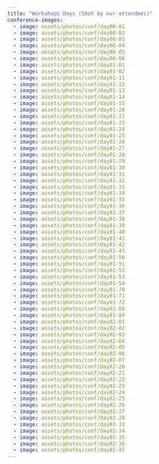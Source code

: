 ```yaml
---
title: "Workshops Days (Shot by our attendees)"
conference-images:
  - image: assets/photos/conf/day00-01
  - image: assets/photos/conf/day00-02
  - image: assets/photos/conf/day00-03
  - image: assets/photos/conf/day00-04
  - image: assets/photos/conf/day00-05
  - image: assets/photos/conf/day00-06
  - image: assets/photos/conf/day01-01
  - image: assets/photos/conf/day01-02
  - image: assets/photos/conf/day01-11
  - image: assets/photos/conf/day01-12
  - image: assets/photos/conf/day01-13
  - image: assets/photos/conf/day01-14
  - image: assets/photos/conf/day01-15
  - image: assets/photos/conf/day01-20
  - image: assets/photos/conf/day01-21
  - image: assets/photos/conf/day01-23
  - image: assets/photos/conf/day01-24
  - image: assets/photos/conf/day01-25
  - image: assets/photos/conf/day01-26
  - image: assets/photos/conf/day01-27
  - image: assets/photos/conf/day01-28
  - image: assets/photos/conf/day01-29
  - image: assets/photos/conf/day01-30
  - image: assets/photos/conf/day01-31
  - image: assets/photos/conf/day01-32
  - image: assets/photos/conf/day01-33
  - image: assets/photos/conf/day01-34
  - image: assets/photos/conf/day01-35
  - image: assets/photos/conf/day01-36
  - image: assets/photos/conf/day01-37
  - image: assets/photos/conf/day01-38
  - image: assets/photos/conf/day01-39
  - image: assets/photos/conf/day01-40
  - image: assets/photos/conf/day01-41
  - image: assets/photos/conf/day01-42
  - image: assets/photos/conf/day01-43
  - image: assets/photos/conf/day01-50
  - image: assets/photos/conf/day01-51
  - image: assets/photos/conf/day01-52
  - image: assets/photos/conf/day01-53
  - image: assets/photos/conf/day01-54
  - image: assets/photos/conf/day01-70
  - image: assets/photos/conf/day01-71
  - image: assets/photos/conf/day01-72
  - image: assets/photos/conf/day01-80
  - image: assets/photos/conf/day01-89
  - image: assets/photos/conf/day02-01
  - image: assets/photos/conf/day02-02
  - image: assets/photos/conf/day02-03
  - image: assets/photos/conf/day02-04
  - image: assets/photos/conf/day02-05
  - image: assets/photos/conf/day02-06
  - image: assets/photos/conf/day02-07
  - image: assets/photos/conf/day02-20
  - image: assets/photos/conf/day02-21
  - image: assets/photos/conf/day02-22
  - image: assets/photos/conf/day02-23
  - image: assets/photos/conf/day02-24
  - image: assets/photos/conf/day02-25
  - image: assets/photos/conf/day02-26
  - image: assets/photos/conf/day02-27
  - image: assets/photos/conf/day02-28
  - image: assets/photos/conf/day02-33
  - image: assets/photos/conf/day02-34
  - image: assets/photos/conf/day02-35
  - image: assets/photos/conf/day02-36
  - image: assets/photos/conf/day02-37
---
```

